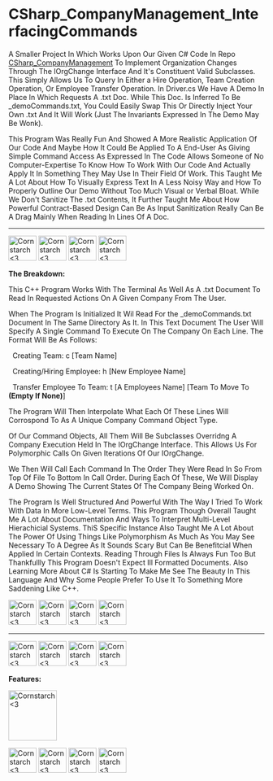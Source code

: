 # CSharp_CompanyManagement_InterfacingCommands
A Smaller Project In Which Works Upon Our Given C# Code In Repo <a href="https://github.com/Kingerthanu/CSharp_CompanyManagement">CSharp_CompanyManagement</a> To Implement Organization Changes Through The IOrgChange Interface And It's Constituent Valid Subclasses. This Simply Allows Us To Query In Either
a Hire Operation, Team Creation Operation, Or Employee Transfer Operation. In Driver.cs We Have A Demo In Place In Which Requests A .txt Doc. While This Doc. Is Inferred To Be _demoCommands.txt, You Could Easily Swap This Or Directly Inject
Your Own .txt And It Will Work (Just The Invariants Expressed In The Demo May Be Wonk).

This Program Was Really Fun And Showed A More Realistic Application Of Our Code And Maybe How It Could Be Applied To A End-User As Giving Simple Command Access As Expressed In The Code Allows Someone of No Computer-Expertise To Know How To
Work With Our Code And Actually Apply It In Something They May Use In Their Field Of Work. This Taught Me A Lot About How To Visually Express Text In A Less Noisy Way and How To Properly Outline Our Demo Without Too Much Visual or Verbal Bloat.
While We Don't Sanitize The .txt Contents, It Further Taught Me About How Powerful Contract-Based Design Can Be As Input Sanitization Really Can Be A Drag Mainly When Reading In Lines Of A Doc.


----------------------------------------------

<img src="https://github.com/Kingerthanu/CSharp_CompanyManagement_InterfacingCommands/assets/76754592/4f7628dc-063d-47eb-aa67-6a5b76e375a9" alt="Cornstarch <3" width="55" height="49"> <img src="https://github.com/Kingerthanu/CSharp_CompanyManagement_InterfacingCommands/assets/76754592/4f7628dc-063d-47eb-aa67-6a5b76e375a9" alt="Cornstarch <3" width="55" height="49"> <img src="https://github.com/Kingerthanu/CSharp_CompanyManagement_InterfacingCommands/assets/76754592/4f7628dc-063d-47eb-aa67-6a5b76e375a9" alt="Cornstarch <3" width="55" height="49"> <img src="https://github.com/Kingerthanu/CSharp_CompanyManagement_InterfacingCommands/assets/76754592/4f7628dc-063d-47eb-aa67-6a5b76e375a9" alt="Cornstarch <3" width="55" height="49">
 

**The Breakdown:**

 This C++ Program Works With The Terminal As Well As A .txt Document To Read In Requested Actions On A Given Company From The User.

 When The Program Is Initialized It Wil Read For the _demoCommands.txt Document In The Same Directory As It. In This Text Document The User Will Specify A Single Command To Execute On The Company On Each Line. The Format Will Be As Follows:

 &nbsp; Creating Team: c [Team Name]

 &nbsp; Creating/Hiring Employee: h [New Employee Name]

 &nbsp; Transfer Employee To Team: t [A Employees Name] [Team To Move To **(Empty If None)**]


 The Program Will Then Interpolate What Each Of These Lines Will Corrospond To As A Unique Company Command Object Type.

 Of Our Command Objects, All Them Will Be Subclasses Overridng A Company Execution Held In The IOrgChange Interface. This Allows Us For Polymorphic Calls On Given Iterations Of Our IOrgChange.

 We Then Will Call Each Command In The Order They Were Read In So From Top Of File To Bottom In Call Order. During Each Of These, We Will Display A Demo Showing The Current States Of The Company Being Worked On. 

 The Program Is Well Structured And Powerful With The Way I Tried To Work With Data In More Low-Level Terms. This Program Though Overall Taught Me A Lot About Documentation And Ways To Interpret Multi-Level Hierachicial Systems. ThiS Specific Instance Also Taught Me A Lot About The Power Of Using Things Like Polymorphism As Much As You May See Necessary To A Degree As It Sounds Scary But Can Be Benefitcial When Applied In Certain Contexts. Reading Through Files Is Always Fun Too But Thankfullly This Program Doesn't Expect Ill Formatted Documents. Also Learning More About C# Is Starting To Make Me See The Beauty In This Language And Why Some People Prefer To Use It To Something More Saddening Like C++.

<img src="https://github.com/Kingerthanu/CSharp_CompanyManagement_InterfacingCommands/assets/76754592/23449854-a58d-4a73-99dd-72fc6a7c8b3e" alt="Cornstarch <3" width="55" height="49"> <img src="https://github.com/Kingerthanu/CSharp_CompanyManagement_InterfacingCommands/assets/76754592/23449854-a58d-4a73-99dd-72fc6a7c8b3e" alt="Cornstarch <3" width="55" height="49"> <img src="https://github.com/Kingerthanu/CSharp_CompanyManagement_InterfacingCommands/assets/76754592/23449854-a58d-4a73-99dd-72fc6a7c8b3e" alt="Cornstarch <3" width="55" height="49"> <img src="https://github.com/Kingerthanu/CSharp_CompanyManagement_InterfacingCommands/assets/76754592/23449854-a58d-4a73-99dd-72fc6a7c8b3e" alt="Cornstarch <3" width="55" height="49">

----------------------------------------------

<img src="https://github.com/Kingerthanu/CSharp_CompanyManagement_InterfacingCommands/assets/76754592/20a0dcec-8ca1-4685-9f3a-87e8c8261150" alt="Cornstarch <3" width="55" height="49"> <img src="https://github.com/Kingerthanu/CSharp_CompanyManagement_InterfacingCommands/assets/76754592/20a0dcec-8ca1-4685-9f3a-87e8c8261150" alt="Cornstarch <3" width="55" height="49"> <img src="https://github.com/Kingerthanu/CSharp_CompanyManagement_InterfacingCommands/assets/76754592/20a0dcec-8ca1-4685-9f3a-87e8c8261150" alt="Cornstarch <3" width="55" height="49"> <img src="https://github.com/Kingerthanu/CSharp_CompanyManagement_InterfacingCommands/assets/76754592/20a0dcec-8ca1-4685-9f3a-87e8c8261150" alt="Cornstarch <3" width="55" height="49">

**Features:**


<img src="https://github.com/Kingerthanu/CSharp_CompanyManagement_InterfacingCommands/assets/76754592/6331c185-f57e-4847-a897-c08f056a38ae" alt="Cornstarch <3" width="95" height="99">



<img src="https://github.com/Kingerthanu/CSharp_CompanyManagement_InterfacingCommands/assets/76754592/88611206-daee-422a-ac3b-b394f54603b7" alt="Cornstarch <3" width="55" height="49"> <img src="https://github.com/Kingerthanu/CSharp_CompanyManagement_InterfacingCommands/assets/76754592/88611206-daee-422a-ac3b-b394f54603b7" alt="Cornstarch <3" width="55" height="49"> <img src="https://github.com/Kingerthanu/CSharp_CompanyManagement_InterfacingCommands/assets/76754592/88611206-daee-422a-ac3b-b394f54603b7" alt="Cornstarch <3" width="55" height="49"> <img src="https://github.com/Kingerthanu/CSharp_CompanyManagement_InterfacingCommands/assets/76754592/88611206-daee-422a-ac3b-b394f54603b7" alt="Cornstarch <3" width="55" height="49">

